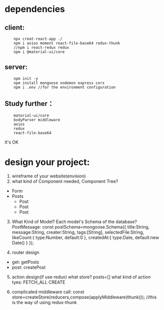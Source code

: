 # dependencies
## client:
        npx creat-react-app ./
        npm i axios moment react-file-base64 redux-thunk
        //npm i react-redux redux
        npm i @material-ui/core
        
## server:
        npm init -y
        npm install mongoose nodemon express cors
        npm i .env //for the environment configuration



## Study further：
        material-ui/core
        bodyParser middleware
        axios
        redux
        react-file-base64

It's OK

    




# design your project:
1. wireframe of your website(envision)
2. what kind of Component needed, Component Tree?
- Form
- Posts
    - Post
    - Post
    - Post
3. What Kind of Model? Each model's Schema of the database?
            PostMessage:
            const postSchema=mongoose.Schema({
                title:String,
                message:String,
                creater:String,
                tags:[String],
                selectedFile:String,
                likeCount:{
                    type:Number,
                    default:0
                },
                createdAt:{
                    type:Date,
                    default:new Date()
                }
            });

4. router design
- get: getPosts
- post: createPost

5. action design(if use redux)
    what store?
    posts=[]
    what kind of action tyes: FETCH_ALL  CREATE

6. complicated middleware call:
        const store=createStore(reducers,compose(applyMiddleware(thunk)));
            //this is the way of using redux-thunk
